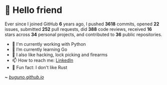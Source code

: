 # 🤖 Hello friend

Ever since I joined GitHub **6** years ago, I pushed **3618** commits, opened **22** issues, submitted **252** pull requests, did **388** code reviews, received **16** stars across **34** personal projects, and contributed to **36** public repositories.

- 🐍 I'm currently working with Python
- 🌱 I’m currently learning Go
- 🔭 I also like hacking, lock picking and firearms
- 📫 How to reach me: [LinkedIn](https://www.linkedin.com/in/brunodesouzabezerra/)
- 🤡 Fun fact: I don't like Rust

**~** [_buguno.github.io_](https://buguno.github.io/)
